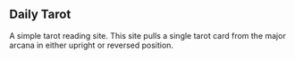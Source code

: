 ## Daily Tarot
A simple tarot reading site. This site pulls a single tarot card from the major arcana in either upright or reversed position.
